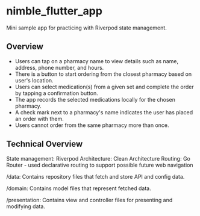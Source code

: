 # nimble_flutter_app

Mini sample app for practicing with Riverpod state management. 

## Overview

- Users can tap on a pharmacy name to view details such as name, address, phone number, and hours.
- There is a button to start ordering from the closest pharmacy based on user's location.
- Users can select medication(s) from a given set and complete the order by tapping a confirmation button.
- The app records the selected medications locally for the chosen pharmacy.
- A check mark next to a pharmacy's name indicates the user has placed an order with them.
- Users cannot order from the same pharmacy more than once.


## Technical Overview

State management: Riverpod
Architecture: Clean Architecture 
Routing: Go Router - used declarative routing to support possible future web navigation

/data: 
Contains repository files that fetch and store API and config data. 

/domain:
Contains model files that represent fetched data. 

/presentation:
Contains view and controller files for presenting and modifying data. 



